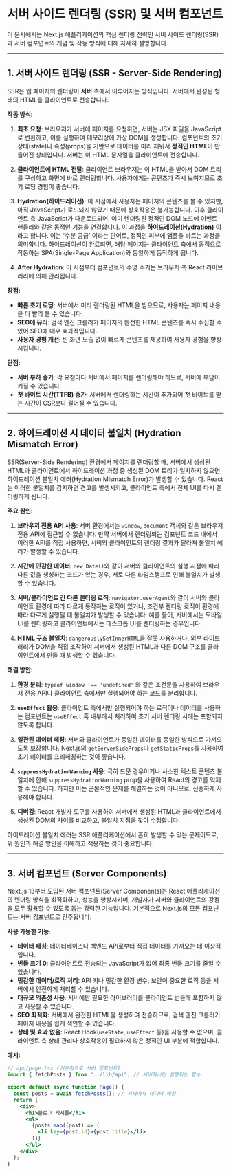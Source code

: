 # 서버 사이드 렌더링 (SSR) 및 서버 컴포넌트

이 문서에서는 Next.js 애플리케이션의 핵심 렌더링 전략인 서버 사이드 렌더링(SSR)과 서버 컴포넌트의 개념 및 작동 방식에 대해 자세히 설명합니다.

---

## 1. 서버 사이드 렌더링 (SSR - Server-Side Rendering)

SSR은 웹 페이지의 렌더링이 **서버** 측에서 이루어지는 방식입니다. 서버에서 완성된 형태의 HTML을 클라이언트로 전송합니다.

**작동 방식:**

1.  **최초 요청**: 브라우저가 서버에 페이지를 요청하면, 서버는 JSX 파일을 JavaScript로 변환하고, 이를 실행하여 메모리상에 가상 DOM을 생성합니다. 컴포넌트의 초기 상태(state)나 속성(props)을 기반으로 데이터를 미리 채워서 **정적인 HTML**이 만들어진 상태입니다. 서버는 이 HTML 문자열을 클라이언트에 전송합니다.

2.  **클라이언트에 HTML 전달**: 클라이언트 브라우저는 이 HTML을 받아서 DOM 트리를 구성하고 화면에 바로 렌더링합니다. 사용자에게는 콘텐츠가 즉시 보여지므로 초기 로딩 경험이 좋습니다.

3.  **Hydration(하이드레이션)**: 이 시점에서 사용자는 페이지의 콘텐츠를 볼 수 있지만, 아직 JavaScript가 로드되지 않았기 때문에 상호작용은 불가능합니다. 이후 클라이언트 측 JavaScript가 다운로드되어, 이미 렌더링된 정적인 DOM 노드에 이벤트 핸들러와 같은 동적인 기능을 연결합니다. 이 과정을 **하이드레이션(Hydration)** 이라고 합니다. 이는 '수분 공급' 이라는 단어로, 정적인 피부에 앰플을 바르는 과정을 의미합니다. 하이드레이션이 완료되면, 해당 페이지는 클라이언트 측에서 동적으로 작동하는 SPA(Single-Page Application)와 동일하게 동작하게 됩니다.

4.  **After Hydration**: 이 시점부터 컴포넌트의 수명 주기는 브라우저 측 React 라이브러리에 의해 관리됩니다.

**장점:**

- **빠른 초기 로딩**: 서버에서 미리 렌더링된 HTML을 받으므로, 사용자는 페이지 내용을 더 빨리 볼 수 있습니다.
- **SEO에 유리**: 검색 엔진 크롤러가 페이지의 완전한 HTML 콘텐츠를 즉시 수집할 수 있어 SEO에 매우 효과적입니다.
- **사용자 경험 개선**: 빈 화면 노출 없이 빠르게 콘텐츠를 제공하여 사용자 경험을 향상시킵니다.

**단점:**

- **서버 부하 증가**: 각 요청마다 서버에서 페이지를 렌더링해야 하므로, 서버에 부담이 커질 수 있습니다.
- **첫 바이트 시간(TTFB) 증가**: 서버에서 렌더링하는 시간이 추가되어 첫 바이트를 받는 시간이 CSR보다 길어질 수 있습니다.

---

## 2. 하이드레이션 시 데이터 불일치 (Hydration Mismatch Error)

SSR(Server-Side Rendering) 환경에서 페이지를 렌더링할 때, 서버에서 생성된 HTML과 클라이언트에서 하이드레이션 과정 중 생성된 DOM 트리가 일치하지 않으면 하이드레이션 불일치 에러(Hydration Mismatch Error)가 발생할 수 있습니다. React는 이러한 불일치를 감지하면 경고를 발생시키고, 클라이언트 측에서 전체 UI를 다시 렌더링하게 됩니다.

**주요 원인:**

1.  **브라우저 전용 API 사용**: 서버 환경에서는 `window`, `document` 객체와 같은 브라우저 전용 API에 접근할 수 없습니다. 만약 서버에서 렌더링되는 컴포넌트 코드 내에서 이러한 API를 직접 사용하면, 서버와 클라이언트의 렌더링 결과가 달라져 불일치 에러가 발생할 수 있습니다.

2.  **시간에 민감한 데이터**: `new Date()`와 같이 서버와 클라이언트의 실행 시점에 따라 다른 값을 생성하는 코드가 있는 경우, 서로 다른 타임스탬프로 인해 불일치가 발생할 수 있습니다.

3.  **서버/클라이언트 간 다른 렌더링 로직**: `navigator.userAgent`와 같이 서버와 클라이언트 환경에 따라 다르게 동작하는 로직이 있거나, 조건부 렌더링 로직이 환경에 따라 다르게 실행될 때 불일치가 발생할 수 있습니다. 예를 들어, 서버에서는 모바일 UI를 렌더링하고 클라이언트에서는 데스크톱 UI를 렌더링하는 경우입니다.
4.  **HTML 구조 불일치**: `dangerouslySetInnerHTML`을 잘못 사용하거나, 외부 라이브러리가 DOM을 직접 조작하여 서버에서 생성된 HTML과 다른 DOM 구조를 클라이언트에서 만들 때 발생할 수 있습니다.

**해결 방안:**

1.  **환경 분리**: `typeof window !== 'undefined'` 와 같은 조건문을 사용하여 브라우저 전용 API나 클라이언트 측에서만 실행되어야 하는 코드를 분리합니다.

2.  **`useEffect` 활용**: 클라이언트 측에서만 실행되어야 하는 로직이나 데이터를 사용하는 컴포넌트는 `useEffect` 훅 내부에서 처리하여 초기 서버 렌더링 시에는 포함되지 않도록 합니다.

3.  **일관된 데이터 페칭**: 서버와 클라이언트가 동일한 데이터를 동일한 방식으로 가져오도록 보장합니다. Next.js의 `getServerSideProps`나 `getStaticProps`를 사용하여 초기 데이터를 프리페칭하는 것이 좋습니다.

4.  **`suppressHydrationWarning` 사용**: 극히 드문 경우이거나 사소한 텍스트 콘텐츠 불일치에 한해 `suppressHydrationWarning` prop을 사용하여 React의 경고를 억제할 수 있습니다. 하지만 이는 근본적인 문제를 해결하는 것이 아니므로, 신중하게 사용해야 합니다.

5.  **디버깅**: React 개발자 도구를 사용하여 서버에서 생성된 HTML과 클라이언트에서 생성된 DOM의 차이를 비교하고, 불일치 지점을 찾아 수정합니다.

하이드레이션 불일치 에러는 SSR 애플리케이션에서 흔히 발생할 수 있는 문제이므로, 위 원인과 해결 방안을 이해하고 적용하는 것이 중요합니다.

---

## 3. 서버 컴포넌트 (Server Components)

Next.js 13부터 도입된 서버 컴포넌트(Server Components)는 React 애플리케이션의 렌더링 방식을 최적화하고, 성능을 향상시키며, 개발자가 서버와 클라이언트의 강점을 모두 활용할 수 있도록 돕는 강력한 기능입니다. 기본적으로 Next.js의 모든 컴포넌트는 서버 컴포넌트로 간주됩니다.

**사용 가능한 기능:**

- **데이터 페칭**: 데이터베이스나 백엔드 API로부터 직접 데이터를 가져오는 데 이상적입니다.
- **번들 크기 0**: 클라이언트로 전송되는 JavaScript가 없어 최종 번들 크기를 줄일 수 있습니다.
- **민감한 데이터/로직 처리**: API 키나 민감한 환경 변수, 보안이 중요한 로직 등을 서버에서 안전하게 처리할 수 있습니다.
- **대규모 의존성 사용**: 서버에만 필요한 라이브러리를 클라이언트 번들에 포함하지 않고 사용할 수 있습니다.
- **SEO 최적화**: 서버에서 완전한 HTML을 생성하여 전송하므로, 검색 엔진 크롤러가 페이지 내용을 쉽게 색인할 수 있습니다.
- **상태 및 효과 없음**: React Hook(`useState`, `useEffect` 등)을 사용할 수 없으며, 클라이언트 측 상태 관리나 상호작용이 필요하지 않은 정적인 UI 부분에 적합합니다.

**예시:**

```jsx
// app/page.tsx (기본적으로 서버 컴포넌트)
import { fetchPosts } from "../lib/api"; // 서버에서만 실행되는 함수

export default async function Page() {
  const posts = await fetchPosts(); // 서버에서 데이터 페칭
  return (
    <div>
      <h1>블로그 게시물</h1>
      <ul>
        {posts.map((post) => (
          <li key={post.id}>{post.title}</li>
        ))}
      </ul>
    </div>
  );
}
```
